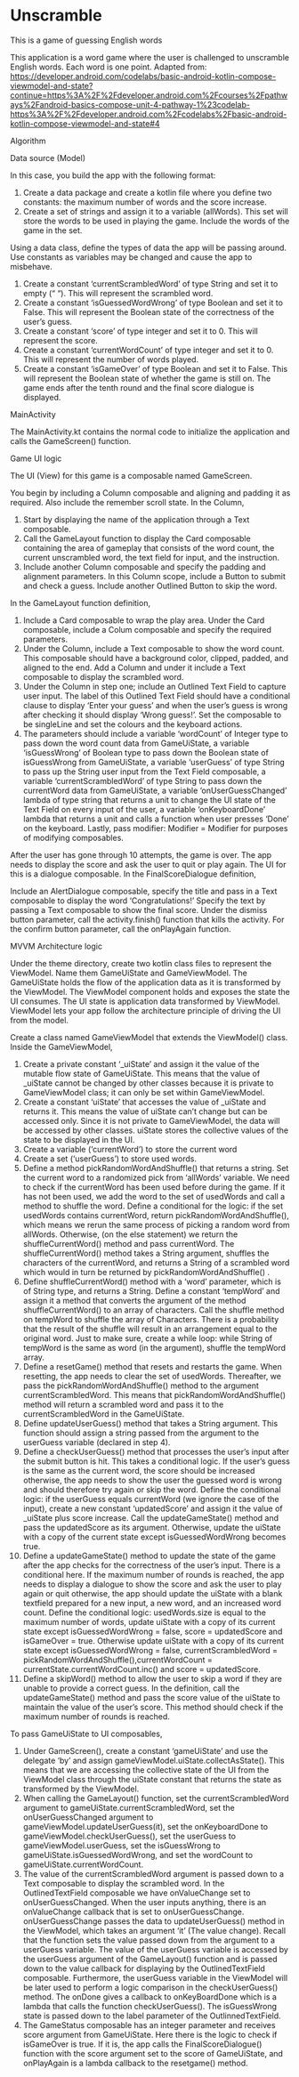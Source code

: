 # Unscramble
This is a game of guessing English words



This application is a word game where the user is challenged to unscramble English words. Each word is one point. Adapted from:    https://developer.android.com/codelabs/basic-android-kotlin-compose-viewmodel-and-state?continue=https%3A%2F%2Fdeveloper.android.com%2Fcourses%2Fpathways%2Fandroid-basics-compose-unit-4-pathway-1%23codelab-https%3A%2F%2Fdeveloper.android.com%2Fcodelabs%2Fbasic-android-kotlin-compose-viewmodel-and-state#4

Algorithm

Data source (Model)

In this case, you build the app with the following format:

1.	Create a data package and create a kotlin file where you define two constants: the maximum number of words and the score increase.
2.	Create a set of strings and assign it to a variable (allWords). This set will store the words to be used in playing the game. Include the words of the game in the set.
   
Using a data class, define the types of data the app will be passing around. Use constants as variables may be changed and cause the app to misbehave. 

1.	Create a constant ‘currentScrambledWord’ of type String and set it to empty (“ “). This will represent the scrambled word. 
2.	Create a constant ‘isGuessedWordWrong’ of type Boolean and set it to False. This will represent the Boolean state of the correctness of the user’s guess. 
3.	Create a constant ‘score’ of type integer and set it to 0. This will represent the score.
4.	Create a constant ‘currentWordCount’ of type integer and set it to 0. This will represent the number of words played. 
5.	Create a constant ‘isGameOver’ of type Boolean and set it to False. This will represent the Boolean state of whether the game is still on. The game ends after the tenth round and the final score dialogue is displayed.
   
MainActivity

The MainActivity.kt contains the normal code to initialize the application and calls the GameScreen() function. 


Game UI logic

The UI (View) for this game is a composable named GameScreen. 

You begin by including a Column composable and aligning and padding it as required. Also include the remember scroll state. In the Column, 

1.	Start by displaying the name of the application through a Text composable. 
2.	Call the GameLayout function to display the Card composable containing the area of gameplay that consists of the word count, the current unscrambled word, the text field for input, and the instruction.  
3.	Include another Column composable and specify the padding and alignment parameters. In this Column scope, include a Button to submit and check a guess. Include another Outlined Button to skip the word.
   
In the GameLayout function definition,

1.	Include a Card composable to wrap the play area. Under the Card composable, include a Colum composable and specify the required parameters.
2.	Under the Column, include a Text composable to show the word count. This composable should have a background color, clipped, padded, and aligned to the end. Add a Column and under it include a Text composable to display the scrambled word. 
3.	Under the Column in step one; include an Outlined Text Field to capture user input. The label of this Outlined Text Field should have a conditional clause to display ‘Enter your guess’ and when the user’s guess is wrong after checking it should display ‘Wrong guess!’. Set the composable to be singleLine and set the colours and the keyboard actions. 
4.	The parameters should include a variable ‘wordCount’ of Integer type to pass down the word count data from GameUiState, a variable ‘isGuessWrong’ of Boolean type to pass down the Boolean state of isGuessWrong from GameUiState, a variable ‘userGuess’ of type String to pass up the String user input from the Text Field composable, a variable ‘currentScrambledWord’ of type String to pass down the currentWord data from GameUiState, a variable ‘onUserGuessChanged’ lambda of type string that returns a unit to change the UI state of the Text Field on every input of the user, a variable ‘onKeyboardDone’ lambda that returns a unit and calls a function when user presses ‘Done’ on the keyboard.  Lastly, pass modifier: Modifier = Modifier for purposes of modifying composables.
   
After the user has gone through 10 attempts, the game is over. The app needs to display the score and ask the user to quit or play again. The UI for this is a dialogue composable. 
In the FinalScoreDialogue definition, 

Include an AlertDialogue composable, specify the title and pass in a Text composable to display the word ‘Congratulations!’ Specify the text by passing a Text composable to show the final score. Under the dismiss button parameter, call the activity.finish() function that kills the activity. For the confirm button parameter, call the onPlayAgain function.


MVVM Architecture logic

Under the theme directory, create two kotlin class files to represent the ViewModel. Name them GameUiState and GameViewModel. The GameUiState holds the flow of the application data as it is transformed by the ViewModel. The ViewModel component holds and exposes the state the UI consumes. The UI state is application data transformed by ViewModel. ViewModel lets your app follow the architecture principle of driving the UI from the model.

Create a class named GameViewModel that extends the ViewModel() class. Inside the GameViewModel, 

1.	Create a private constant ‘_uiState’ and assign it the value of the mutable flow state of GameUiState. This means that the value of _uiState cannot be changed by other classes because it is private to GameViewModel class; it can only be set within GameViewModel. 
2.	Create a constant ‘uiState’ that accesses the value of _uiState and returns it. This means the value of uiState can’t change but can be accessed only. Since it is not private to GameViewModel, the data will be accessed by other classes. uiState stores the collective values of the state to be displayed in the UI. 
3.	Create a variable (‘currentWord’) to store the current word
4.	Create a set (‘userGuess’) to store used words. 
5.	Define a method pickRandomWordAndShuffle() that returns a string. Set the current word to a randomized pick from ‘allWords’ variable. We need to check if the currentWord has been used before during the game. If it has not been used, we add the word to the set of usedWords and call a method to shuffle the word.  Define a conditional for the logic: if the set usedWords contains currentWord, return pickRandomWordAndShuffle(), which means we rerun the same process of picking a random word from allWords. Otherwise, (on the else statement) we return the shuffleCurrentWord() method and pass currentWord. The shuffleCurrentWord() method takes a String argument, shuffles the characters of the currentWord, and returns a String of a scrambled word which would in turn be returned by pickRandomWordAndShuffle() . 
6.	Define shuffleCurrentWord() method with a ‘word’ parameter, which is of String type, and returns a String. Define a constant ‘tempWord’ and assign it a method that converts the argument of the method shuffleCurrentWord() to an array of characters. Call the shuffle method on tempWord to shuffle the array of Characters. There is a probability that the result of the shuffle will result in an arrangement equal to the original word. Just to make sure, create a while loop: while String of tempWord is the same as word (in the argument), shuffle the tempWord array. 
7.	Define a resetGame() method that resets and restarts the game. When resetting, the app needs to clear the set of usedWords. Thereafter, we pass the pickRandomWordAndShuffle() method to the argument currentScrambledWord. This means that pickRandomWordAndShuffle() method will return a scrambled word and pass it to the currentScrambledWord in the GameUiState.  	
8.	Define updateUserGuess() method that takes a String argument. This function should assign a string passed from the argument to the userGuess variable (declared in step 4). 
9.	Define a checkUserGuess() method that processes the user’s input after the submit button is hit. This takes a conditional logic. If the user’s guess is the same as the current word, the score should be increased otherwise, the app needs to show the user the guessed word is wrong and should therefore try again or skip the word. Define the conditional logic: if the userGuess equals currentWord (we ignore the case of the input), create a new constant ‘updatedScore’ and assign it the value of _uiState plus score increase. Call the updateGameState() method and pass the updatedScore as its argument. Otherwise, update the uiState with a copy of the current state except isGuessedWordWrong becomes true.
10.	Define a updateGameState() method to update the state of the game after the app checks for the correctness of the user’s input. There is a conditional here. If the maximum number of rounds is reached, the app needs to display a dialogue to show the score and ask the user to play again or quit otherwise, the app should update the uiState with a blank textfield prepared for a new input, a new word, and an increased word count. Define the conditional logic: usedWords.size is equal to the maximum number of words, update uiState with a copy of its current state except isGuessedWordWrong = false, score = updatedScore and isGameOver = true. Otherwise update uiState with a copy of its current state except isGuessedWordWrong = false, currentScrambledWord = pickRandomWordAndShuffle(),currentWordCount = currentState.currentWordCount.inc() and score = updatedScore. 
11.	Define a skipWord() method to allow the user to skip a word if they are unable to provide a correct guess. In the definition, call the updateGameState() method and pass the score value of the uiState to maintain the value of the user’s score. This method should check if the maximum number of rounds is reached. 

To pass GameUiState to UI composables,

1.	Under GameScreen(), create a constant ‘gameUiState’ and use the delegate ‘by’ and assign gameViewModel.uiState.collectAsState(). This means that we are accessing the collective state of the UI from the ViewModel class through the uiState constant that returns the state as transformed by the ViewModel. 
2.	When calling the GameLayout() function, set the currentScrambledWord argument to gameUiState.currentScrambledWord, set the onUserGuessChanged argument to gameViewModel.updateUserGuess(it), set the onKeyboardDone to gameViewModel.checkUserGuess(), set the userGuess to gameViewModel.userGuess, set the isGuessWrong to gameUiState.isGuessedWordWrong, and set the wordCount to gameUiState.currentWordCount. 
3.	The value of the currentScrambledWord argument is passed down to a Text composable to display the scrambled word. In the OutlinedTextField composable we have onValueChange set to onUserGuessChanged. When the user inputs anything, there is an onValueChange callback that is set to onUserGuessChange. onUserGuessChange passes the data to updateUserGuess() method in the ViewModel, which takes an argument ‘it’ (The value change). Recall that the function sets the value passed down from the argument to a userGuess variable. The value of the userGuess variable is accessed by the userGuess argument of the GameLayout() function and is passed down to the value callback for displaying by the OutlinedTextField composable. Furthermore, the userGuess variable in the ViewModel will be later used to perform a logic comparison in the checkUserGuess() method. The onDone gives a callback to onKeyBoardDone which is a lambda that calls the function checkUserGuess(). The isGuessWrong state is passed down to the label parameter of the OutlinnedTextField. 
4.	The GameStatus composable has an integer parameter and receives score argument from GameUiState. Here there is the logic to check if isGameOver is true. If it is, the app calls the FinalScoreDialogue() function with the score argument set to the score of GameUiState, and onPlayAgain is a lambda callback to the resetgame() method. 
